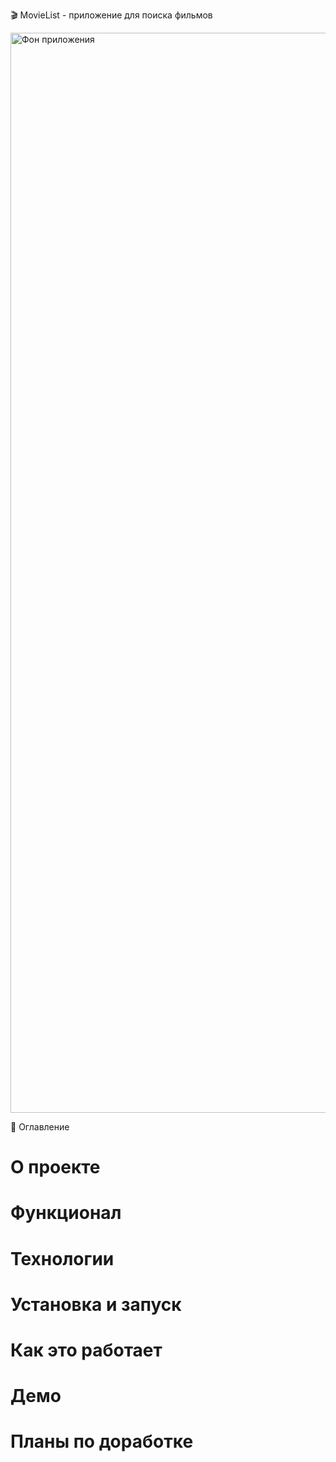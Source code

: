 🎬 MovieList - приложение для поиска фильмов

<img width="1728" alt="Фон приложения" src="https://github.com/user-attachments/assets/cb1435c0-5f46-482d-b033-56021adaf20f" />

📖 Оглавление

# О проекте

# Функционал

# Технологии

# Установка и запуск

# Как это работает

# Демо

# Планы по доработке
